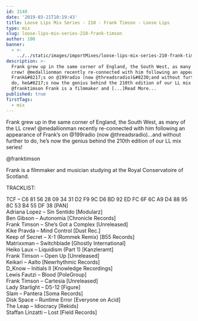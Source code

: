 ```yaml
---
id: 3148
date: '2019-03-21T10:19:43'
title: Loose Lips Mix Series - 210 - Frank Timson - Loose Lips
type: mix
slug: loose-lips-mix-series-210-frank-timson
author: 100
banner:
  - >-
    ../../static/images/importMixes/loose-lips-mix-series-210-frank-timson/image3148.jpeg
description: >-
  Frank grew up in the same corner of England, the South West, as many of the LL
  crew! @medallionman recently re-connected with him following an appearance of
  Frank&#8217;s on @199radio (now @threadsradio)&#8230;and without further to
  do, he&#8217;s now the genius behind the 210th edition of our LL mix series!
  @franktimson Frank is a filmmaker and [...]Read More...
published: true
firstTags:
  - mix
---
```

Frank grew up in the same corner of England, the South West, as many of the LL crew! @medallionman recently re-connected with him following an appearance of Frank’s on @199radio (now @threadsradio)…and without further to do, he’s now the genius behind the 210th edition of our LL mix series!

@franktimson

Frank is a filmmaker and musician studying at the Royal Conservatoire of Scotland.

TRACKLIST:

TCF – C6 81 56 28 09 34 31 D2 F9 9C D6 BD 92 ED FC 6F 6C A9 D4 88 95 8C 53 B4 55 DF 38 \[PAN\]  
Adriana Lopez – Sin Sentido \[Modularz\]  
Ben Gibson – Autonomia \[Chronicle Records\]  
Frank Timson – She’s Got a Complex \[Unreleased\]  
Kike Pravda – Mind Control \[Dust Rec.\]  
Keep of Secret – X-1 (Rommek Remix) \[B55 Records\]  
Matrixxman – Switchblade \[Ghostly International\]  
Heiko Laux – Liquidism (Part 1) \[Kanzleramt\]  
Frank Timson – Open Up \[Unreleased\]  
Keikari – Aalto \[Newrhythmic Records\]  
D\_Know – Initials II \[Knowledge Recordings\]  
Lewis Fautzi – Blood \[PoleGroup\]  
Frank Timson – Cartesia \[Unreleased\]  
Lady Starlight – D5-12 \[Figure\]  
Slam – Pantera \[Soma Records\]  
Disk Space – Runtime Error \[Everyone on Acid\]  
The Leap – Idiocracy \[Rekids\]  
Staffan Linzatti – Lost \[Field Records\]
